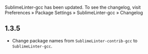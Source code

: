 SublimeLinter-gcc has been updated. To see the changelog, visit
Preferences » Package Settings » SublimeLinter-gcc » Changelog


## 1.3.5

- Change package names from `SublimeLinter-contrib-gcc` to `SublimeLinter-gcc`.
